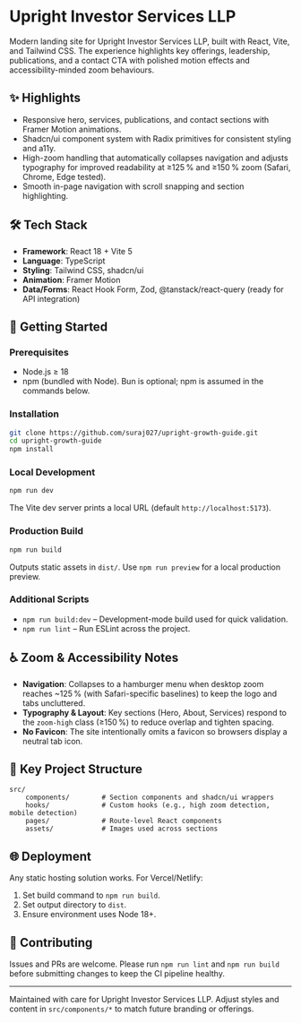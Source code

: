 # Upright Investor Services LLP

Modern landing site for Upright Investor Services LLP, built with React, Vite, and Tailwind CSS. The experience highlights key offerings, leadership, publications, and a contact CTA with polished motion effects and accessibility-minded zoom behaviours.

## ✨ Highlights
- Responsive hero, services, publications, and contact sections with Framer Motion animations.
- Shadcn/ui component system with Radix primitives for consistent styling and a11y.
- High-zoom handling that automatically collapses navigation and adjusts typography for improved readability at ≥125 % and ≥150 % zoom (Safari, Chrome, Edge tested).
- Smooth in-page navigation with scroll snapping and section highlighting.

## 🛠️ Tech Stack
- **Framework**: React 18 + Vite 5
- **Language**: TypeScript
- **Styling**: Tailwind CSS, shadcn/ui
- **Animation**: Framer Motion
- **Data/Forms**: React Hook Form, Zod, @tanstack/react-query (ready for API integration)

## 🚀 Getting Started

### Prerequisites
- Node.js ≥ 18
- npm (bundled with Node). Bun is optional; npm is assumed in the commands below.

### Installation
```bash
git clone https://github.com/suraj027/upright-growth-guide.git
cd upright-growth-guide
npm install
```

### Local Development
```bash
npm run dev
```
The Vite dev server prints a local URL (default `http://localhost:5173`).

### Production Build
```bash
npm run build
```
Outputs static assets in `dist/`. Use `npm run preview` for a local production preview.

### Additional Scripts
- `npm run build:dev` – Development-mode build used for quick validation.
- `npm run lint` – Run ESLint across the project.

## ♿ Zoom & Accessibility Notes
- **Navigation**: Collapses to a hamburger menu when desktop zoom reaches ~125 % (with Safari-specific baselines) to keep the logo and tabs uncluttered.
- **Typography & Layout**: Key sections (Hero, About, Services) respond to the `zoom-high` class (≥150 %) to reduce overlap and tighten spacing.
- **No Favicon**: The site intentionally omits a favicon so browsers display a neutral tab icon.

## 📁 Key Project Structure
```
src/
	components/        # Section components and shadcn/ui wrappers
	hooks/             # Custom hooks (e.g., high zoom detection, mobile detection)
	pages/             # Route-level React components
	assets/            # Images used across sections
```

## 🌐 Deployment
Any static hosting solution works. For Vercel/Netlify:
1. Set build command to `npm run build`.
2. Set output directory to `dist`.
3. Ensure environment uses Node 18+.

## 🤝 Contributing
Issues and PRs are welcome. Please run `npm run lint` and `npm run build` before submitting changes to keep the CI pipeline healthy.

---

Maintained with care for Upright Investor Services LLP. Adjust styles and content in `src/components/*` to match future branding or offerings.